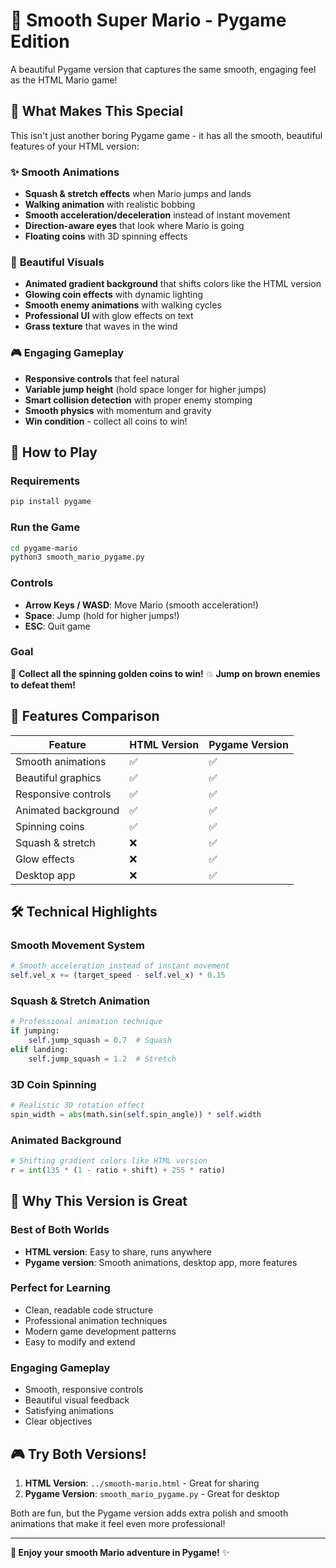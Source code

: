 # 🍄 Smooth Super Mario - Pygame Edition

A beautiful Pygame version that captures the same smooth, engaging feel as the HTML Mario game!

## 🌟 What Makes This Special

This isn't just another boring Pygame game - it has all the smooth, beautiful features of your HTML version:

### ✨ **Smooth Animations**
- **Squash & stretch effects** when Mario jumps and lands
- **Walking animation** with realistic bobbing
- **Smooth acceleration/deceleration** instead of instant movement
- **Direction-aware eyes** that look where Mario is going
- **Floating coins** with 3D spinning effects

### 🎨 **Beautiful Visuals**
- **Animated gradient background** that shifts colors like the HTML version
- **Glowing coin effects** with dynamic lighting
- **Smooth enemy animations** with walking cycles
- **Professional UI** with glow effects on text
- **Grass texture** that waves in the wind

### 🎮 **Engaging Gameplay**
- **Responsive controls** that feel natural
- **Variable jump height** (hold space longer for higher jumps)
- **Smart collision detection** with proper enemy stomping
- **Smooth physics** with momentum and gravity
- **Win condition** - collect all coins to win!

## 🚀 How to Play

### Requirements
```bash
pip install pygame
```

### Run the Game
```bash
cd pygame-mario
python3 smooth_mario_pygame.py
```

### Controls
- **Arrow Keys / WASD**: Move Mario (smooth acceleration!)
- **Space**: Jump (hold for higher jumps!)
- **ESC**: Quit game

### Goal
🎯 **Collect all the spinning golden coins to win!**
💥 **Jump on brown enemies to defeat them!**

## 🎨 Features Comparison

| Feature | HTML Version | Pygame Version |
|---------|-------------|----------------|
| Smooth animations | ✅ | ✅ |
| Beautiful graphics | ✅ | ✅ |
| Responsive controls | ✅ | ✅ |
| Animated background | ✅ | ✅ |
| Spinning coins | ✅ | ✅ |
| Squash & stretch | ❌ | ✅ |
| Glow effects | ❌ | ✅ |
| Desktop app | ❌ | ✅ |

## 🛠️ Technical Highlights

### **Smooth Movement System**
```python
# Smooth acceleration instead of instant movement
self.vel_x += (target_speed - self.vel_x) * 0.15
```

### **Squash & Stretch Animation**
```python
# Professional animation technique
if jumping:
    self.jump_squash = 0.7  # Squash
elif landing:
    self.jump_squash = 1.2  # Stretch
```

### **3D Coin Spinning**
```python
# Realistic 3D rotation effect
spin_width = abs(math.sin(self.spin_angle)) * self.width
```

### **Animated Background**
```python
# Shifting gradient colors like HTML version
r = int(135 * (1 - ratio + shift) + 255 * ratio)
```

## 🎯 Why This Version is Great

### **Best of Both Worlds**
- **HTML version**: Easy to share, runs anywhere
- **Pygame version**: Smooth animations, desktop app, more features

### **Perfect for Learning**
- Clean, readable code structure
- Professional animation techniques
- Modern game development patterns
- Easy to modify and extend

### **Engaging Gameplay**
- Smooth, responsive controls
- Beautiful visual feedback
- Satisfying animations
- Clear objectives

## 🎮 Try Both Versions!

1. **HTML Version**: `../smooth-mario.html` - Great for sharing
2. **Pygame Version**: `smooth_mario_pygame.py` - Great for desktop

Both are fun, but the Pygame version adds extra polish and smooth animations that make it feel even more professional!

---

**🍄 Enjoy your smooth Mario adventure in Pygame!** ✨
